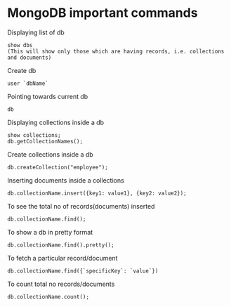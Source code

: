 MongoDB important commands
===========================

Displaying list of db
```
show dbs
(This will show only those which are having records, i.e. collections and documents)
```

Create db
```
user `dbName`
```

Pointing towards current db
```
db
```

Displaying collections inside a db
```
show collections;
db.getCollectionNames();
```

Create collections inside a db
```
db.createCollection("employee");
```

Inserting documents inside a collections
```
db.collectionName.insert({key1: value1}, {key2: value2});

```

To see the total no of records(documents) inserted
```
db.collectionName.find();

```

To show a db in pretty format
```
db.collectionName.find().pretty();

```

To fetch a particular record/document
```
db.collectionName.find({`specificKey`: `value`})

```

To count total no records/documents
```
db.collectionName.count();
```